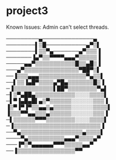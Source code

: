 # project3
Known Issues: Admin can't select threads.

─────────▄──────────────▄  
────────▌▒█───────────▄▀▒▌  
────────▌▒▒▀▄───────▄▀▒▒▒▐  
───────▐▄▀▒▒▀▀▀▀▄▄▄▀▒▒▒▒▒▐  
─────▄▄▀▒▒▒▒▒▒▒▒▒▒▒█▒▒▄█▒▐  
───▄▀▒▒▒▒▒▒▒▒▒▒▒▒▒▒▒▀██▀▒▌  
──▐▒▒▒▄▄▄▒▒▒▒▒▒▒▒▒▒▒▒▒▀▄▒▒▌  
──▌▒▒▐▄█▀▒▒▒▒▄▀█▄▒▒▒▒▒▒▒█▒▐  
─▐▒▒▒▒▒▒▒▒▒▒▒▌██▀▒▒▒▒▒▒▒▒▀▄▌  
─▌▒▀▄██▄▒▒▒▒▒▒▒▒▒▒▒░░░░▒▒▒▒▌  
─▌▀▐▄█▄█▌▄▒▀▒▒▒▒▒▒░░░░░░▒▒▒▐  
▐▒▀▐▀▐▀▒▒▄▄▒▄▒▒▒▒▒░░░░░░▒▒▒▒▌  
▐▒▒▒▀▀▄▄▒▒▒▄▒▒▒▒▒▒░░░░░░▒▒▒▐  
─▌▒▒▒▒▒▒▀▀▀▒▒▒▒▒▒▒▒░░░░▒▒▒▒▌  
─▐▒▒▒▒▒▒▒▒▒▒▒▒▒▒▒▒▒▒▒▒▒▒▒▒▐  
──▀▄▒▒▒▒▒▒▒▒▒▒▒▒▒▒▒▒▒▄▒▒▒▒▌  
────▀▄▒▒▒▒▒▒▒▒▒▒▄▄▄▀▒▒▒▒▄▀  
───▐▀▒▀▄▄▄▄▄▄▀▀▀▒▒▒▒▒▄▄▀  
──▐▒▒▒▒▒▒▒▒▒▒▒▒▒▒▒▒▀▀  
